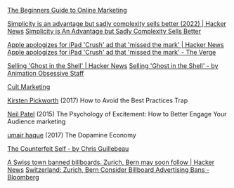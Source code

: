 
[The Beginners Guide to Online Marketing](https://www.quicksprout.com/the-beginners-guide-to-online-marketing/)

[Simplicity is an advantage but sadly complexity sells better (2022) | Hacker News](https://news.ycombinator.com/item?id=40266464)
[Simplicity is An Advantage but Sadly Complexity Sells Better](https://eugeneyan.com/writing/simplicity/)

[Apple apologizes for iPad 'Crush' ad that 'missed the mark' | Hacker News](https://news.ycombinator.com/item?id=40313733)
[Apple apologizes for iPad 'Crush' ad that 'missed the mark' - The Verge](https://www.theverge.com/2024/5/9/24153113/apple-ipad-ad-crushing-apology)

[Selling 'Ghost in the Shell' | Hacker News](https://news.ycombinator.com/item?id=40275328)
[Selling 'Ghost in the Shell' - by Animation Obsessive Staff](https://animationobsessive.substack.com/p/selling-ghost-in-the-shell)

[Cult Marketing](https://thinkspot.com/discourse/b5uJBP/post/healthy-awake-podcast/cult-marketing/A6tAmlX)

[Kirsten Pickworth](https://www.portent.com/blog/internet-marketing/avoid-best-practices-trap.htm)
(2017) How to Avoid the Best Practices Trap

[Neil Patel](https://blog.hubspot.com/marketing/psychology-of-excitement)
(2015) The Psychology of Excitement: How to Better Engage Your Audience
marketing

[umair haque](https://eand.co/the-dopamine-economy-336b239272ef)
(2017) The Dopamine Economy

[The Counterfeit Self - by Chris Guillebeau](https://www.yearofmentalhealth.com/p/the-counterfeit-self)

[A Swiss town banned billboards. Zurich, Bern may soon follow | Hacker News](https://news.ycombinator.com/item?id=41075766)
[Switzerland: Zurich, Bern Consider Billboard Advertising Bans - Bloomberg](https://www.bloomberg.com/news/articles/2024-07-26/zurich-bern-consider-billboard-bans-after-vernier-outlaws-visual-pollution)
